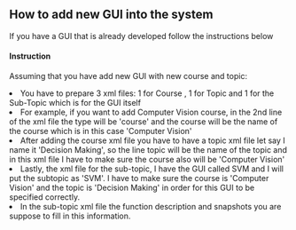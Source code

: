 <h2>How to add new GUI into the system</h2>

<p>If you have a GUI that is already developed follow the instructions below</p>
<h4>Instruction</h4>
<p>
Assuming that you have add new GUI with new course and topic:
<li>You have to prepare 3 xml files: 1 for Course , 1 for Topic and 1 for the Sub-Topic which is for the GUI itself</li>
<li>For example, if you want to add Computer Vision course, in the 2nd line of the xml file the type will be 'course' and the course will be the name of the course which is in this case 'Computer Vision'</li>
<li>After adding the course xml file you have to have a topic xml file let say I name it 'Decision Making', so the line topic will be the name of the topic and in this xml file I have to make sure the course also will be 'Computer Vision'</li>
<li>Lastly, the xml file for the sub-topic, I have the GUI called SVM and I will put the subtopic as 'SVM'. I have to make sure the course is 'Computer Vision' and the topic is 'Decision Making' in order for this GUI to be specified correctly.</li>
<li>In the sub-topic xml file the function description and snapshots you are suppose to fill in this information.</li>
</p>



